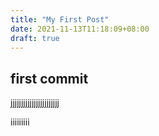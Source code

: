 ```yaml
---
title: "My First Post"
date: 2021-11-13T11:18:09+08:00
draft: true
---
```


## first commit

jjjjjjjjjjjjjjjjjjjjjjj

iiiiiiiii
